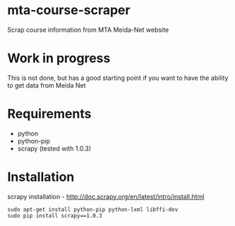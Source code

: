 # mta-course-scraper
Scrap course information from MTA Meida-Net website
 
# Work in progress
This is not done, but has a good starting point if you want to have the ability to get data from Meida Net

# Requirements
* python
* python-pip
* scrapy (tested with 1.0.3)

# Installation
scrapy installation - http://doc.scrapy.org/en/latest/intro/install.html
```
sudo apt-get install python-pip python-lxml libffi-dev
sudo pip install scrapy==1.0.3
```
